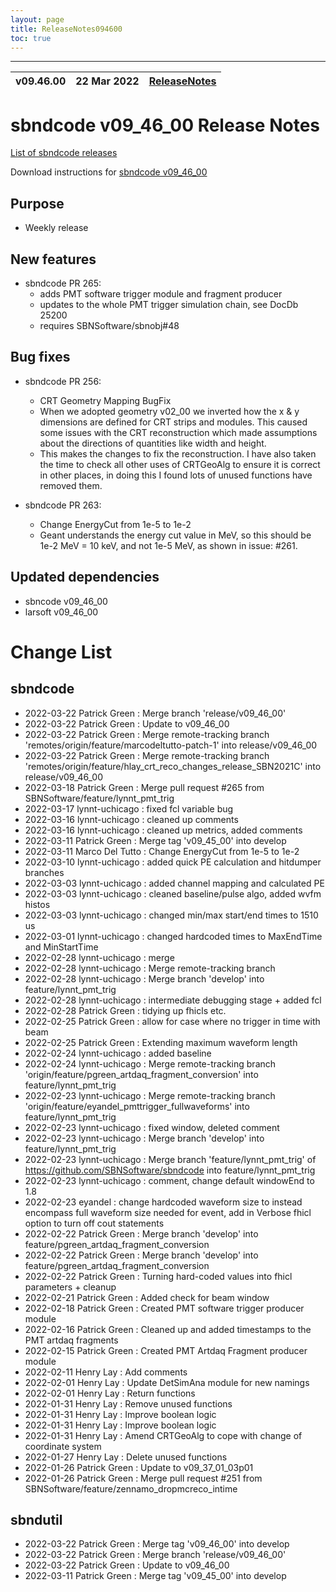 ```yaml
---
layout: page
title: ReleaseNotes094600
toc: true
---
```


-----------------------------------------------------------------------------
| v09.46.00 | 22 Mar 2022 | [ReleaseNotes](ReleaseNotes094600.html) |
| --- | --- | --- |



sbndcode v09_46_00 Release Notes
=======================================================================================

[List of sbndcode releases](List_of_SBND_code_releases.html)

Download instructions for [sbndcode v09_46_00](http://scisoft.fnal.gov/scisoft/bundles/sbnd/v09_46_00/sbndcode-v09_46_00.html)

Purpose
---------------------------------------------------

* Weekly release

New features
---------------------------------------------------

* sbndcode PR 265: 
  * adds PMT software trigger module and fragment producer
  * updates to the whole PMT trigger simulation chain, see DocDb 25200 
  * requires SBNSoftware/sbnobj#48

Bug fixes
---------------------------------------------------

* sbndcode PR 256:   
  * CRT Geometry Mapping BugFix 
  * When we adopted geometry v02_00 we inverted how the x & y dimensions are defined for CRT strips and modules. This caused some issues with the CRT reconstruction which made assumptions about the directions of quantities like width and height.
  * This makes the changes to fix the reconstruction. I have also taken the time to check all other uses of CRTGeoAlg to ensure it is correct in other places, in doing this I found lots of unused functions have removed them.

* sbndcode PR 263: 	
  * Change EnergyCut from 1e-5 to 1e-2
  * Geant understands the energy cut value in MeV, so this should be 1e-2 MeV = 10 keV, and not 1e-5 MeV, as shown in issue: #261.

Updated dependencies
---------------------------------------------------

* sbncode v09_46_00
* larsoft v09_46_00

Change List
==========================================

sbndcode
---------------------------------------------------

* 2022-03-22  Patrick Green : Merge branch 'release/v09_46_00'
* 2022-03-22  Patrick Green : Update to v09_46_00
* 2022-03-22  Patrick Green : Merge remote-tracking branch 'remotes/origin/feature/marcodeltutto-patch-1' into release/v09_46_00
* 2022-03-22  Patrick Green : Merge remote-tracking branch 'remotes/origin/feature/hlay_crt_reco_changes_release_SBN2021C' into release/v09_46_00
* 2022-03-18  Patrick Green : Merge pull request #265 from SBNSoftware/feature/lynnt_pmt_trig
* 2022-03-17  lynnt-uchicago : fixed fcl variable bug
* 2022-03-16  lynnt-uchicago : cleaned up comments
* 2022-03-16  lynnt-uchicago : cleaned up metrics, added comments
* 2022-03-11  Patrick Green : Merge tag 'v09_45_00' into develop
* 2022-03-11  Marco Del Tutto : Change EnergyCut from 1e-5 to 1e-2
* 2022-03-10  lynnt-uchicago : added quick PE calculation and hitdumper branches
* 2022-03-03  lynnt-uchicago : added channel mapping and calculated PE
* 2022-03-03  lynnt-uchicago : cleaned baseline/pulse algo, added wvfm histos
* 2022-03-03  lynnt-uchicago : changed min/max start/end times to 1510 us
* 2022-03-01  lynnt-uchicago : changed hardcoded times to MaxEndTime and MinStartTime
* 2022-02-28  lynnt-uchicago : merge
* 2022-02-28  lynnt-uchicago : Merge remote-tracking branch
* 2022-02-28  lynnt-uchicago : Merge branch 'develop' into feature/lynnt_pmt_trig
* 2022-02-28  lynnt-uchicago : intermediate debugging stage + added fcl
* 2022-02-28  Patrick Green : tidying up fhicls etc.
* 2022-02-25  Patrick Green : allow for case where no trigger in time with beam
* 2022-02-25  Patrick Green : Extending maximum waveform length
* 2022-02-24  lynnt-uchicago : added baseline
* 2022-02-24  lynnt-uchicago : Merge remote-tracking branch 'origin/feature/pgreen_artdaq_fragment_conversion' into feature/lynnt_pmt_trig
* 2022-02-23  lynnt-uchicago : Merge remote-tracking branch 'origin/feature/eyandel_pmttrigger_fullwaveforms' into feature/lynnt_pmt_trig
* 2022-02-23  lynnt-uchicago : fixed window, deleted comment
* 2022-02-23  lynnt-uchicago : Merge branch 'develop' into feature/lynnt_pmt_trig
* 2022-02-23  lynnt-uchicago : Merge branch 'feature/lynnt_pmt_trig' of https://github.com/SBNSoftware/sbndcode into feature/lynnt_pmt_trig
* 2022-02-23  lynnt-uchicago : comment, change default windowEnd to 1.8
* 2022-02-23  eyandel : change hardcoded waveform size to instead encompass full waveform size needed for event, add in Verbose fhicl option to turn off cout statements
* 2022-02-22  Patrick Green : Merge branch 'develop' into feature/pgreen_artdaq_fragment_conversion
* 2022-02-22  Patrick Green : Merge branch 'develop' into feature/pgreen_artdaq_fragment_conversion
* 2022-02-22  Patrick Green : Turning hard-coded values into fhicl parameters + cleanup
* 2022-02-21  Patrick Green : Added check for beam window
* 2022-02-18  Patrick Green : Created PMT software trigger producer module
* 2022-02-16  Patrick Green : Cleaned up and added timestamps to the PMT artdaq fragments
* 2022-02-15  Patrick Green : Created PMT Artdaq Fragment producer module
* 2022-02-11  Henry Lay : Add comments
* 2022-02-01  Henry Lay : Update DetSimAna module for new namings
* 2022-02-01  Henry Lay : Return functions
* 2022-01-31  Henry Lay : Remove unused functions
* 2022-01-31  Henry Lay : Improve boolean logic
* 2022-01-31  Henry Lay : Improve boolean logic
* 2022-01-31  Henry Lay : Amend CRTGeoAlg to cope with change of coordinate system
* 2022-01-27  Henry Lay : Delete unused functions
* 2022-01-26  Patrick Green : Update to v09_37_01_03p01
* 2022-01-26  Patrick Green : Merge pull request #251 from SBNSoftware/feature/zennamo_dropmcreco_intime

sbndutil
---------------------------------------------------

* 2022-03-22  Patrick Green : Merge tag 'v09_46_00' into develop
* 2022-03-22  Patrick Green : Merge branch 'release/v09_46_00'
* 2022-03-22  Patrick Green : Update to v09_46_00
* 2022-03-11  Patrick Green : Merge tag 'v09_45_00' into develop
